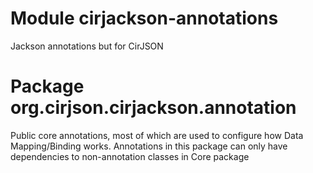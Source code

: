 # Module cirjackson-annotations

Jackson annotations but for CirJSON

# Package org.cirjson.cirjackson.annotation

Public core annotations, most of which are used to configure how Data Mapping/Binding works. Annotations in this package
can only have dependencies to non-annotation classes in Core package
